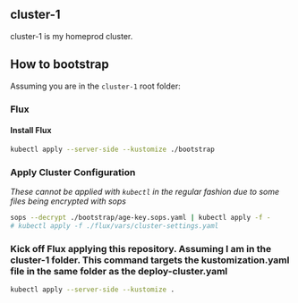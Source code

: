 ## cluster-1

cluster-1 is my homeprod cluster.

## How to bootstrap

Assuming you are in the `cluster-1` root folder:

### Flux

#### Install Flux

```sh
kubectl apply --server-side --kustomize ./bootstrap
```

### Apply Cluster Configuration

_These cannot be applied with `kubectl` in the regular fashion due to some files being encrypted with sops_

```sh
sops --decrypt ./bootstrap/age-key.sops.yaml | kubectl apply -f -
# kubectl apply -f ./flux/vars/cluster-settings.yaml
```

### Kick off Flux applying this repository. Assuming I am in the cluster-1 folder. This command targets the kustomization.yaml file in the same folder as the deploy-cluster.yaml

```sh
kubectl apply --server-side --kustomize . 
```
